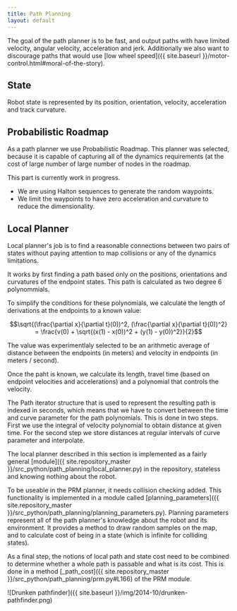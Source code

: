 ```yaml
---
title: Path Planning
layout: default
---
```


The goal of the path planner is to be fast, and output paths with have limited
velocity, angular velocity, acceleration and jerk.
Additionally we also want to discourage paths that would use
[low wheel speed]({{ site.baseurl }}/motor-control.html#moral-of-the-story).

## State

Robot state is represented by its position, orientation, velocity, acceleration
and track curvature.

## Probabilistic Roadmap

As a path planner we use Probabilistic Roadmap.
This planner was selected, because it is capable of capturing all of the dynamics
requirements (at the cost of large number of large number of nodes in the roadmap.

This part is currently work in progress.

- We are using Halton sequences to generate the random waypoints.
- We limit the waypoints to have zero acceleration and curvature to reduce the dimensionality.

## Local Planner

Local planner's job is to find a reasonable connections between two pairs of states
without paying attention to map collisions or any of the dynamics limitations.

It works by first finding a path based only on the positions, orientations and curvatures
of the endpoint states.
This path is calculated as two degree 6 polynommials.

To simplify the conditions for these polynomials, we calculate the length of
derivations at the endpoints to a known value:

$$\sqrt{(\frac{\partial x}{\partial t}(0))^2, (\frac{\partial x}{\partial t}(0))^2} = \frac{v(0) + \sqrt{(x(1) - x(0))^2 + (y(1) - y(0))^2}}{2}$$

The value was experimentlaly selected to be an arithmetic average of distance between the endpoints (in meters) and velocity
in endpoints (in meters / second).

Once the paht is known, we calculate its length, travel time (based on endpoint velocities
and accelerations) and a polynomial that controls the velocity.

The Path iterator structure that is used to represent the resulting path is indexed in seconds,
which means that we have to convert between the time and curve parameter for the path
polynomials.
This is done in two steps.
First we use the integral of velocity polynomial to obtain distance at given time.
For the second step we store distances at regular intervals of curve parameter and
interpolate.

The local planner described in this section is implemented as a fairly general
[module]({{ site.repository_master }}/src_python/path_planning/local_planner.py) in the
repository, stateless and knowing nothing about the robot.

To be useable in the PRM planner, it needs collision checking added.
This functionality is implemented in a module called
[planning_parameters]({{ site.repository_master }}/src_python/path_planning/planning_parameters.py).
Planning parameters represent all of the path planner's knowledge about the robot and its
environment.
It provides a method to draw random samples on the map, and to calculate cost of being
in a state (which is infinite for colliding states).

As a final step, the notions of local path and state cost need to be combined to
determine whether a whole path is passable and what is its cost.
This is done in a method [_path_cost]({{ site.repository_master }}/src_python/path_planning/prm.py#L166)
of the PRM module.

![Drunken pathfinder]({{ site.baseurl }}/img/2014-10/drunken-pathfinder.png)
